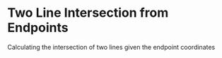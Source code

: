 # Two Line Intersection from Endpoints
 Calculating the intersection of two lines given the endpoint coordinates

 
